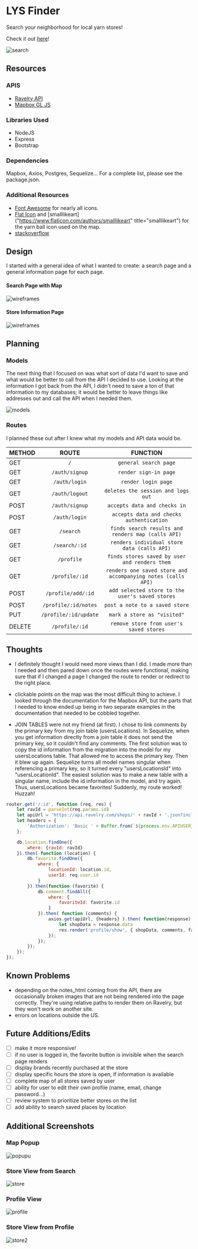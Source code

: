 # LYS Finder

Search your neighborhood for local yarn stores!

Check it out [here](https://frozen-badlands-61852.herokuapp.com/)!

![search](/public/img/search-view.png)

## Resources

### APIS
- [Ravelry API](https://www.ravelry.com/api)
- [Mapbox GL JS](https://docs.mapbox.com/mapbox-gl-js/api/)

### Libraries Used
- NodeJS
- Express
- Bootstrap

### Dependencies
Mapbox, Axios, Postgres, Sequelize...
For a complete list, please see the package.json. 

### Additional Resources
- [Font Awesome](https://fontawesome.com/) for nearly all icons.
- [Flat Icon](https://www.flaticon.com/) and [smalllikeart]("https://www.flaticon.com/authors/smalllikeart" title="smalllikeart") for the yarn ball icon used on the map.
- [stackoverflow](https://stackoverflow.com/)

## Design

I started with a general idea of what I wanted to create: a search page and a general information page for each page.
#### Search Page with Map
![wireframes](/public/img/search-wireframe.png)

#### Store Information Page
![wireframes](/public/img/store-view-wireframe.png)

## Planning

### Models
The next thing that I focused on was what sort of data I'd want to save and what would be better to call from the API I decided to use. Looking at the information I got back from the API, I didn't need to save a ton of that information to my databases; it would be better to leave things like addresses out and call the API when I needed them.

![models](/public/img/models.png)

### Routes
I planned these out after I knew what my models and API data would be.

|METHOD| ROUTE| FUNCTION|
|:-----|:----:|:------:|
| GET   | `/` | `general search page` |
| GET   | `/auth/signup` | `render sign-in page` |
| GET   | `/auth/login` | `render login page` |
| GET   | `/auth/logout` | `deletes the session and logs out` |
| POST  | `/auth/signup` | `accepts data and checks in` |
| POST  | `/auth/login` | `accepts data and checks authentication` |
| GET   | `/search` | `finds search results and renders map (calls API)` |
| GET   | `/search/:id` | `renders individual store data (calls API)` |
| GET   | `/profile` | `finds stores saved by user and renders them` |
| GET   | `/profile/:id` | `renders one saved store and accompanying notes (calls API)` |
| POST  | `/profile/add/:id` | `add selected store to the user's saved stores` |
| POST  | `/profile/:id/notes` | `post a note to a saved store` |
| PUT   | `/profile/:id/update` | `mark a store as "visited"` |
| DELETE| `/profile/:id` | `remove store from user's saved stores` |

## Thoughts

- I definitely thought I would need more views than I did. I made more than I needed and then pared down once the routes were functional, making sure that if I changed a page I changed the route to render or redirect to the right place.

- clickable points on the map was the most difficult thing to achieve. I looked through the documentation for the Mapbox API, but the parts that I needed to know ended up being in two separate examples in the documentation that needed to be cobbled together.

- JOIN TABLES were not my friend (at first). I chose to link comments by the primary key from my join table (usersLocations). In Sequelize, when you get information directly from a join table it does not send the primary key, so it couldn't find any comments. The first solution was to copy the id information from the migration into the model for my usersLocations table. That allowed me to access the primary key. Then it blew up again. Sequelize turns all model names singular when referencing a primary key, so it turned every "usersLocationsId" into "usersLocationId". The easiest solution was to make a new table with a singular name, include the id information in the model, and try again. Thus, usersLocations became favorites! Suddenly, my route worked! Huzzah!

```js
router.get('/:id', function (req, res) {
    let ravId = parseInt(req.params.id)
    let apiUrl = 'https://api.ravelry.com/shops/' + ravId + '.json?include=schedules'
    let headers = {
        'Authorization': 'Basic ' + Buffer.from(`${process.env.APIUSER}:${process.env.APIPASS}`).toString('base64')
    };

    db.location.findOne({
        where: {ravId: ravId}
    }).then( function (location) {
        db.favorite.findOne({
            where: {
                locationId: location.id,
                userId: req.user.id
            }
        }).then(function (favorite) {
            db.comment.findAll({
                where: {
                    favoriteId: favorite.id
                }
            }).then( function (comments) {
                axios.get(apiUrl, {headers} ).then( function(response) {
                    let shopData = response.data
                    res.render('profile/show', { shopData, comments, favorite })
                });
            });
        });
    });
});
```

## Known Problems
- depending on the notes_html coming from the API, there are occasionally broken images that are not being rendered into the page correctly. They're using relative paths to render them on Ravelry, but they won't work on another site.
- errors on locations outside the US.

## Future Additions/Edits
- [ ] make it more responsive!
- [ ] if no user is logged in, the favorite button is invisible when the search page renders
- [ ] display brands recently purchased at the store
- [ ] display specific hours the store is open, if information is available
- [ ] complete map of all stores saved by user
- [ ] ability for user to edit their own profile (name, email, change password...)
- [ ] review system to prioritize better stores on the list
- [ ] add ability to search saved places by location

## Additional Screenshots

### Map Popup
![popupu](public/img/map-popup.png)
### Store View from Search
![store](public/img/store-view-1.png)
### Profile View
![profile](public/img/profile-view.png)
### Store View from Profile
![store2](public/img/store-view-2.png)

